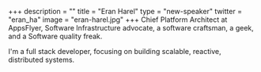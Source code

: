 +++
description = ""
title = "Eran Harel"
type = "new-speaker"
twitter = "eran_ha"
image = "eran-harel.jpg"
+++
Chief Platform Architect at AppsFlyer, Software Infrastructure advocate, a software craftsman, a geek, and a Software quality freak.

I'm a full stack developer, focusing on building scalable, reactive, distributed systems.